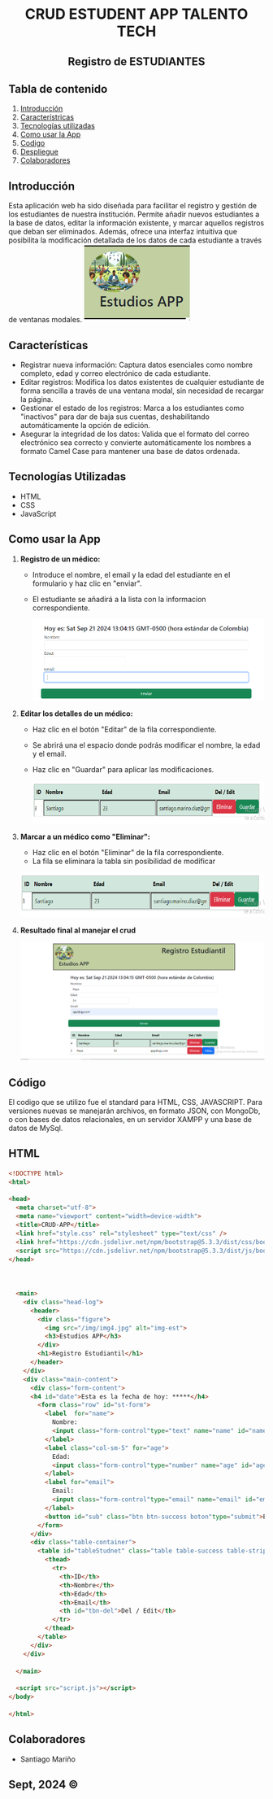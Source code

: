 <h1 align="center">CRUD ESTUDENT APP TALENTO TECH</h1>
<h2 align="center">Registro de ESTUDIANTES</h2>

## Tabla de contenido 
1. [Introducción](#introducción)
2. [Característricas](#características)
3. [Tecnologías utilizadas](#tecnologías-utilizadas)
4. [Como usar la App](#como-usar-la-app)
5. [Codigo](#código)
6. [Despliegue](#despliegue)
7. [Colaboradores](#colaboradores)
   
## Introducción

Esta aplicación web ha sido diseñada para facilitar el registro y gestión de los estudiantes de nuestra institución. Permite añadir nuevos estudiantes a la base de datos, editar la información existente, y marcar aquellos registros que deban ser eliminados. Además, ofrece una interfaz intuitiva que posibilita la modificación detallada de los datos de cada estudiante a través de ventanas modales.
![](img/Logo.png)

## Características

 - Registrar nueva información: Captura datos esenciales como nombre completo, edad y correo electrónico de cada estudiante.
- Editar registros: Modifica los datos existentes de cualquier estudiante de forma sencilla a través de una ventana modal, sin necesidad de recargar la página.
- Gestionar el estado de los registros: Marca a los estudiantes como "inactivos" para dar de baja sus cuentas, deshabilitando automáticamente la opción de edición.
- Asegurar la integridad de los datos: Valida que el formato del correo electrónico sea correcto y convierte automáticamente los nombres a formato Camel Case para mantener una base de datos ordenada.

## Tecnologías Utilizadas

- HTML
- CSS
- JavaScript

## Como usar la App

1. **Registro de un médico:**
   - Introduce el nombre, el email y la edad del estudiante en el formulario y haz clic en "enviar".
   - El estudiante se añadirá a la lista con la informacion correspondiente.

     ![](img/registro.png)

2. **Editar los detalles de un médico:**
   - Haz clic en el botón "Editar" de la fila correspondiente.
   - Se abrirá una el espacio donde podrás modificar el nombre, la edad y el email.
   - Haz clic en "Guardar" para aplicar las modificaciones.

     ![](img/Editar.png)

3. **Marcar a un médico como "Eliminar":**
   - Haz clic en el botón "Eliminar" de la fila correspondiente.
   - La fila se eliminara la tabla sin posibilidad de modificar

   ![](img/Editar.png)

4. **Resultado final al manejar el crud**

   ![](img/Final.png)

## Código
El codigo que se utilizo fue el standard para HTML, CSS, JAVASCRIPT.
Para versiones nuevas se manejarán archivos, en formato JSON, con MongoDb, 
o con bases de datos relacionales, en un servidor XAMPP y una base de datos de MySql.

## HTML ##

```html
<!DOCTYPE html>
<html>

<head>
  <meta charset="utf-8">
  <meta name="viewport" content="width=device-width">
  <title>CRUD-APP</title>
  <link href="style.css" rel="stylesheet" type="text/css" />
  <link href="https://cdn.jsdelivr.net/npm/bootstrap@5.3.3/dist/css/bootstrap.min.css" rel="stylesheet" integrity="sha384-QWTKZyjpPEjISv5WaRU9OFeRpok6YctnYmDr5pNlyT2bRjXh0JMhjY6hW+ALEwIH" crossorigin="anonymous">
  <script src="https://cdn.jsdelivr.net/npm/bootstrap@5.3.3/dist/js/bootstrap.bundle.min.js" integrity="sha384-YvpcrYf0tY3lHB60NNkmXc5s9fDVZLESaAA55NDzOxhy9GkcIdslK1eN7N6jIeHz" crossorigin="anonymous"></script>
</head>



  <main>
    <div class="head-log">
      <header>
        <div class="figure">
          <img src="/img/img4.jpg" alt="img-est">
          <h3>Estudios APP</h3>
        </div>
        <h1>Registro Estudiantil</h1>
      </header>
    </div>
    <div class="main-content">
      <div class="form-content">
      <h4 id="date">Esta es la fecha de hoy: *****</h4>
        <form class="row" id="st-form">
          <label  for="name">
            Nombre: 
            <input class="form-control"type="text" name="name" id="name">
          </label>
          <label class="col-sm-5" for="age">
            Edad: 
            <input class="form-control"type="number" name="age" id="age">
          </label>
          <label for="email">
            Email: 
            <input class="form-control"type="email" name="email" id="email">
          </label>
          <button id="sub" class="btn btn-success boton"type="submit">Enviar</button>
        </form>
      </div>
      <div class="table-container">
        <table id="tableStudnet" class="table table-success table-striped">
          <thead>
            <tr>
              <th>ID</th>
              <th>Nombre</th>
              <th>Edad</th>
              <th>Email</th>
              <th id="tbn-del">Del / Edit</th>
            </tr>
          </thead>
        </table>
      </div>
    </div>

  </main>
    
  <script src="script.js"></script>
</body>

</html>
```


## Colaboradores

* Santiago Mariño
  
## Sept, 2024 &#169; ##
    
